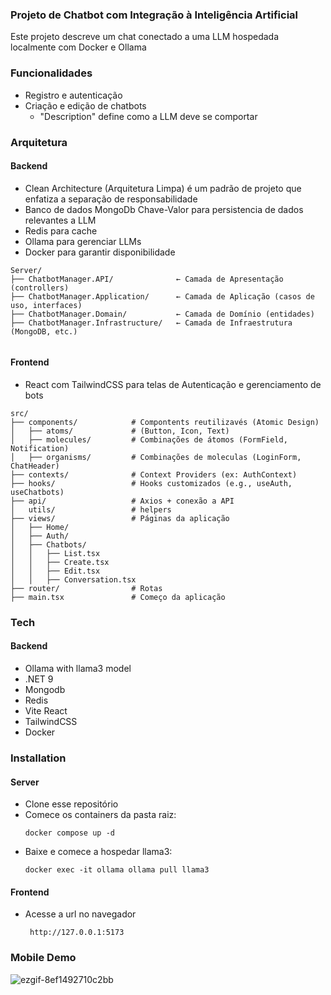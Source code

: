 ### Projeto de Chatbot com Integração à Inteligência Artificial
Este projeto descreve um chat conectado a uma LLM hospedada localmente com Docker e Ollama

### Funcionalidades
- Registro e autenticação
- Criação e edição de chatbots
  - "Description" define como a LLM deve se comportar
 
### Arquitetura 
#### Backend 
 - Clean Architecture (Arquitetura Limpa) é um padrão de projeto que enfatiza a separação de responsabilidade
 - Banco de dados MongoDb Chave-Valor para persistencia de dados relevantes a LLM
 - Redis para cache
 - Ollama para gerenciar LLMs
 - Docker para garantir disponibilidade 
```
Server/
├── ChatbotManager.API/              ← Camada de Apresentação (controllers)
├── ChatbotManager.Application/      ← Camada de Aplicação (casos de uso, interfaces)
├── ChatbotManager.Domain/           ← Camada de Domínio (entidades)
├── ChatbotManager.Infrastructure/   ← Camada de Infraestrutura (MongoDB, etc.)
 
```
#### Frontend
- React com TailwindCSS para telas de Autenticação e gerenciamento de bots
```
src/
├── components/            # Compontents reutilizavés (Atomic Design)
│   ├── atoms/             # (Button, Icon, Text)
│   ├── molecules/         # Combinações de átomos (FormField, Notification)
│   ├── organisms/         # Combinações de moleculas (LoginForm, ChatHeader)
├── contexts/              # Context Providers (ex: AuthContext)
├── hooks/                 # Hooks customizados (e.g., useAuth, useChatbots)
├── api/                   # Axios + conexão a API
│   utils/                 # helpers
├── views/                 # Páginas da aplicação
│   ├── Home/
│   ├── Auth/
│   ├── Chatbots/          
│   │   ├── List.tsx
│   │   ├── Create.tsx
│   │   ├── Edit.tsx
│   │   ├── Conversation.tsx
├── router/                # Rotas 
├── main.tsx               # Começo da aplicação
```
 

### Tech
#### Backend
 - Ollama with llama3 model
 - .NET 9
 - Mongodb
 - Redis
 - Vite React
 - TailwindCSS
 - Docker


### Installation
 #### Server
 - Clone esse repositório
 - Comece os containers da pasta raiz:
   ```
   docker compose up -d
    ```
 - Baixe e comece a hospedar llama3:
   ```
   docker exec -it ollama ollama pull llama3
   ```
 #### Frontend
 - Acesse a url no navegador
   ```
    http://127.0.0.1:5173
   ```

### Mobile Demo
![ezgif-8ef1492710c2bb](https://github.com/user-attachments/assets/dcf3a286-1373-4f1b-bcf2-2eca7b092ee7)

